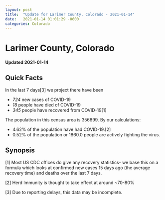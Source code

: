 ```yaml
---
layout: post
title:  "Update for Larimer County, Colorado - 2021-01-14"
date:   2021-01-14 01:01:29 -0600
categories: Colorado
---
```


# Larimer County, Colorado
#### Updated 2021-01-14

## Quick Facts

In the last 7 days[3] we project there have been
- *724* new cases of COVID-19
- *18* people have died of COVID-19
- *345* people have recovered from COVID-19[1]

The population in this census area is 356899. By our calculations:
- 4.62% of the population have had COVID-19.[2]
- 0.52% of the population or 1860.0 people are actively fighting the virus.

## Synopsis




[1] Most US CDC offices do give any recovery statistics- we base this on a formula which looks at confirmed new cases
15 days ago (the average recovery time) and deaths over the last 7 days.

[2] Herd Immunity is thought to take effect at around ~70-80%

[3] Due to reporting delays, this data may be incomplete.
 
    